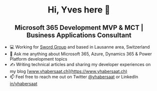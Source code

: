 <h1 align="center">Hi, Yves here 👋</h1>
<h2 align="center">Microsoft 365 Development MVP & MCT | Business Applications Consultant</h2>

- 💻 Working for [Sword Group](https://www.sword-group.com) and based in Lausanne area, Switzerland
- 💬 Ask me anything about Microsoft 365, Azure, Dynamics 365 & Power Platform development topics
- ✍️ Writing technical articles and sharing my developer experiences on my blog [www.yhabersaat.ch](https://www.yhabersaat.ch)
- 📫 Feel free to reach me out on Twitter [@yhabersaat](https://www.twitter.com/yhabersaat) or LinkedIn [in/yhabersaat](https://www.linkedin.com/in/yhabersaat)
